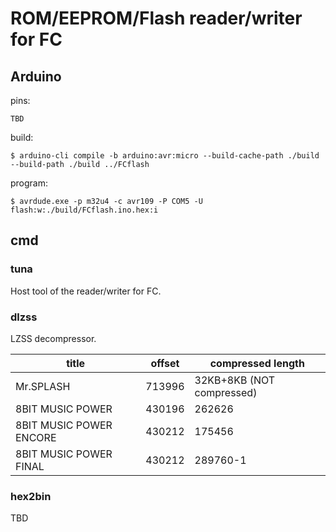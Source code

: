 ROM/EEPROM/Flash reader/writer for FC
=============================================

Arduino
---------------------------------------------

pins:
```
TBD
```

build:
```
$ arduino-cli compile -b arduino:avr:micro --build-cache-path ./build --build-path ./build ../FCflash
```

program:
```
$ avrdude.exe -p m32u4 -c avr109 -P COM5 -U flash:w:./build/FCflash.ino.hex:i
```

cmd
---------------------------------------------

### tuna
Host tool of the reader/writer for FC.

### dlzss
LZSS decompressor.

| title | offset | compressed length |
| ----- | ------ | ----------------- |
| Mr.SPLASH | 713996 | 32KB+8KB (NOT compressed) |
| 8BIT MUSIC POWER | 430196 | 262626 |
| 8BIT MUSIC POWER ENCORE | 430212 | 175456 |
| 8BIT MUSIC POWER FINAL | 430212 | 289760-1 |

### hex2bin
TBD
